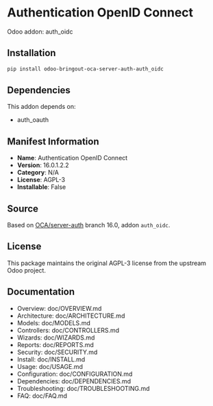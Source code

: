 # Authentication OpenID Connect

Odoo addon: auth_oidc

## Installation

```bash
pip install odoo-bringout-oca-server-auth-auth_oidc
```

## Dependencies

This addon depends on:
- auth_oauth

## Manifest Information

- **Name**: Authentication OpenID Connect
- **Version**: 16.0.1.2.2
- **Category**: N/A
- **License**: AGPL-3
- **Installable**: False

## Source

Based on [OCA/server-auth](https://github.com/OCA/server-auth) branch 16.0, addon `auth_oidc`.

## License

This package maintains the original AGPL-3 license from the upstream Odoo project.

## Documentation

- Overview: doc/OVERVIEW.md
- Architecture: doc/ARCHITECTURE.md
- Models: doc/MODELS.md
- Controllers: doc/CONTROLLERS.md
- Wizards: doc/WIZARDS.md
- Reports: doc/REPORTS.md
- Security: doc/SECURITY.md
- Install: doc/INSTALL.md
- Usage: doc/USAGE.md
- Configuration: doc/CONFIGURATION.md
- Dependencies: doc/DEPENDENCIES.md
- Troubleshooting: doc/TROUBLESHOOTING.md
- FAQ: doc/FAQ.md

